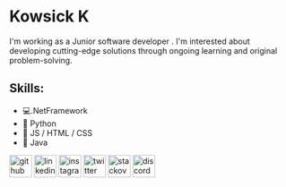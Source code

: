 
# Kowsick K

I'm working as a Junior software developer . I'm interested about developing cutting-edge solutions through ongoing learning and original problem-solving.

## Skills: 
* 💻.NetFramework
* 🐍 Python
* 📶 JS / HTML / CSS
* 📲 Java



[<img src='https://cdn.jsdelivr.net/npm/simple-icons@3.0.1/icons/github.svg' alt='github' height='40'>](https://github.com/kowsick10?tab=repositories)  [<img src='https://cdn.jsdelivr.net/npm/simple-icons@3.0.1/icons/linkedin.svg' alt='linkedin' height='40'>](https://www.linkedin.com/in/kowsick/)  [<img src='https://cdn.jsdelivr.net/npm/simple-icons@3.0.1/icons/instagram.svg' alt='instagram' height='40'>]([https://www.instagram.com/itz_me_kowsick_/])  [<img src='https://cdn.jsdelivr.net/npm/simple-icons@3.0.1/icons/twitter.svg' alt='twitter' height='40'>](https://twitter.com/kowsickkarthik)  [<img src='https://cdn.jsdelivr.net/npm/simple-icons@3.0.1/icons/stackoverflow.svg' alt='stackoverflow' height='40'>]((https://stackoverflow.com/users/23164146/kowsick-k))  [<img src='https://cdn.jsdelivr.net/npm/simple-icons@3.0.1/icons/discord.svg' alt='discord' height='40'>](https://discord.com/channels/@me)







